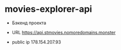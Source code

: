 # movies-explorer-api
* Бэкенд проекта

* URL https://api.stmovies.nomoredomains.monster

* public ip 178.154.207.93

